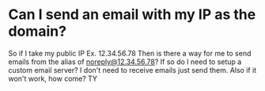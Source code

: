 
# Can I send an email with my IP as the domain?

So if I take my public IP
Ex. 12.34.56.78
Then is there a way for me to send emails from the alias of noreply@12.34.56.78?
If so do I need to setup a custom email server?
I don't need to receive emails just send them.
Also if it won't work, how come?
TY

        